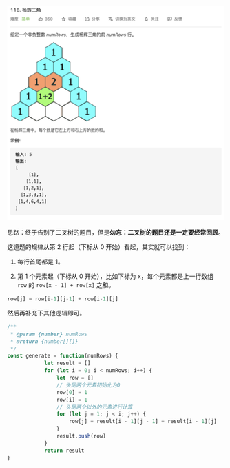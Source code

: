 ![](../images/lc118.png)

思路：终于告别了二叉树的题目，但是**勿忘：二叉树的题目还是一定要经常回顾**。

这道题的规律从第 2 行起（下标从 0 开始）看起，其实就可以找到：

1. 每行首尾都是 1。

2. 第 1 个元素起（下标从 0 开始），比如下标为 x，每个元素都是上一行数组 `row` 的 `row[x - 1] + row[x]` 之和。

```javascript
row[j] = row[i-1][j-1] + row[i-1][j]
```

然后再补充下其他逻辑即可。



```javascript
/**
 * @param {number} numRows
 * @return {number[][]}
 */
const generate = function(numRows) {
            let result = []
            for (let i = 0; i < numRows; i++) {
                let row = []
                // 头尾两个元素初始化为0
                row[0] = 1
                row[i] = 1
                // 头尾两个以外的元素进行计算
                for (let j = 1; j < i; j++) {
                    row[j] = result[i - 1][j - 1] + result[i - 1][j]
                }
                result.push(row)
            }
            return result
}
```
